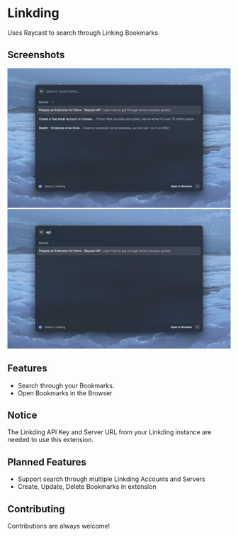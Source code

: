 # Linkding

Uses Raycast to search through Linking Bookmarks.

## Screenshots

![raycast-linkding-1.png](metadata/raycast-linkding-1.png)
![raycast-linkding-2.png](metadata/raycast-linkding-2.png)

## Features

- Search through your Bookmarks.
- Open Bookmarks in the Browser

## Notice

The Linkding API Key and Server URL from your Linkding instance are needed to use this extension.

## Planned Features

- Support search through multiple Linkding Accounts and Servers
- Create, Update, Delete Bookmarks in extension

## Contributing

Contributions are always welcome!

